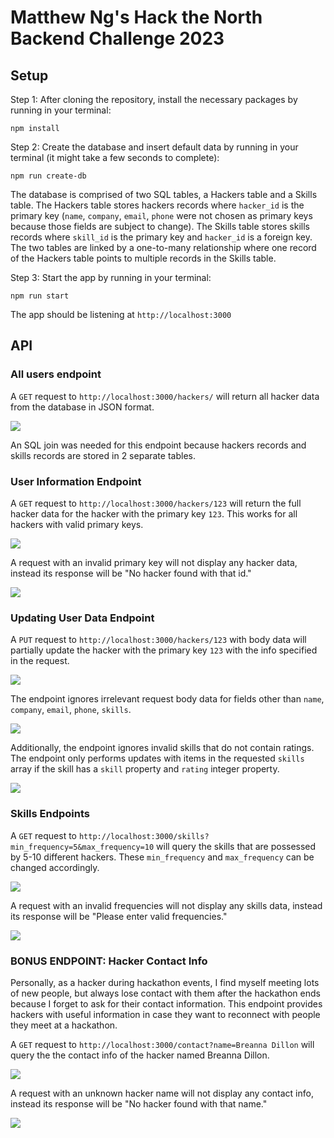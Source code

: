 # Matthew Ng's Hack the North Backend Challenge 2023

## Setup

Step 1: After cloning the repository, install the necessary packages by running in your terminal:

```
npm install
```

Step 2: Create the database and insert default data by running in your terminal (it might take a few seconds to complete):

```
npm run create-db
```

The database is comprised of two SQL tables, a Hackers table and a Skills  table. The Hackers table stores hackers records where ```hacker_id``` is the primary key (```name```, ```company```, ```email```, ```phone``` were not chosen as primary keys because those fields are subject to change). The Skills table stores skills records where ```skill_id``` is the primary key and ```hacker_id``` is a foreign key. The two tables are linked by a one-to-many relationship where one record of the Hackers table points to multiple records in the Skills table.

Step 3: Start the app by running in your terminal:

```
npm run start
```

The app should be listening at ```http://localhost:3000```

## API

### All users endpoint

A ```GET``` request to ```http://localhost:3000/hackers/``` will return all hacker data from the database in JSON format.

<img src="/assets/endpoint1.PNG" />

An SQL join was needed for this endpoint because hackers records and skills records are stored in 2 separate tables.

### User Information Endpoint

A ```GET``` request to ```http://localhost:3000/hackers/123``` will return the full hacker data for the hacker with the primary key ```123```. This works for all hackers with valid primary keys.

<img src="/assets/endpoint2.png" />

A request with an invalid primary key will not display any hacker data, instead its response will be "No hacker found with that id."

<img src="/assets/endpoint2_again.PNG" />

### Updating User Data Endpoint

A ```PUT``` request to ```http://localhost:3000/hackers/123``` with body data will partially update the hacker with the primary key ```123``` with the info specified in the request.

<img src="/assets/endpoint3.PNG" />

The endpoint ignores irrelevant request body data for fields other than ```name```, ```company```, ```email```, ```phone```, ```skills```.

<img src="/assets/endpoint3_again.PNG" />

Additionally, the endpoint ignores invalid skills that do not contain ratings. The endpoint only performs updates with items in the requested  ```skills``` array if the skill has a ```skill``` property and ```rating``` integer property.

<img src="/assets/endpoint3_final.PNG" />

### Skills Endpoints

A ```GET``` request to ```http://localhost:3000/skills?min_frequency=5&max_frequency=10``` will query the skills that are possessed by 5-10 different hackers. These ```min_frequency``` and ```max_frequency``` can be changed accordingly.

<img src="/assets/endpoint4.PNG" />

A request with an invalid frequencies will not display any skills data, instead its response will be "Please enter valid frequencies."

<img src="/assets/endpoint4_again.PNG" />

### BONUS ENDPOINT: Hacker Contact Info

Personally, as a hacker during hackathon events, I find myself meeting lots of new people, but always lose contact with them after the hackathon ends because I forget to ask for their contact information. This endpoint provides hackers with useful information in case they want to reconnect with people they meet at a hackathon.

A ```GET``` request to ```http://localhost:3000/contact?name=Breanna Dillon``` will query the the contact info of the hacker named Breanna Dillon.

<img src="/assets/endpoint5.PNG" />

A request with an unknown hacker name will not display any contact info, instead its response will be "No hacker found with that name."

<img src="/assets/endpoint5_again.PNG" />
